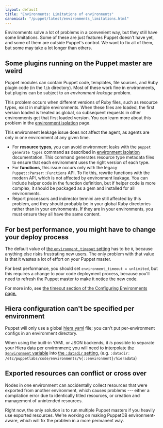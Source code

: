 ```yaml
---
layout: default
title: "Environments: Limitations of environments"
canonical: "/puppet/latest/environments_limitations.html"
---
```


[env_var]: ./environments.html#referencing-the-environment-in-manifests

Environments solve a lot of problems in a convenient way, but they still have some limitations. Some of these are just features Puppet doesn't have yet, and some of them are outside Puppet's control. We want to fix all of them, but some may take a lot longer than others.

## Some plugins running on the Puppet master are weird

Puppet modules can contain Puppet code, templates, file sources, and Ruby plugin code (in the `lib` directory). Most of these work fine in environments, but plugins can be subject to an *environment leakage* problem.

This problem occurs when different versions of Ruby files, such as resource types, exist in multiple environments. When these files are loaded, the first version loaded is treated as global, so subsequent requests in other environments get that first loaded version. You can learn more about this problem in the [environment isolation](./environment_isolation.html#preventing-resource-types-leaks-in-multiple-environments) page.

This environment leakage issue does not affect the agent, as agents are only in one environment at any given time.

* For **resource types**, you can avoid environment leaks with the `puppet generate types` command as described in [environment isolation](./environment_isolation.html#enable-environment-isolation-in-open-source-puppet) documentation. This command generates resource type metadata files to ensure that each environment uses the right version of each type.
* For **functions**, this issue occurs only with the legacy `Puppet::Parser::Functions` API. To fix this, rewrite functions with the modern API, which is not affected by environment leakage. You can include helper code in the function definition, but if helper code is more complex, it should be packaged as a gem and installed for all environments.
* Report processors and indirector termini are still affected by this problem, and they should probably be in your global Ruby directories rather than in your environments. If they are in your environments, you must ensure they all have the same content.

## For best performance, you might have to change your deploy process

[configuring_timeout]: ./environments_configuring.html#environmenttimeout

The default value of [the `environment_timeout` setting][configuring_timeout] has to be `0`, because anything else risks frustrating new users. The only problem with that value is that it wastes a lot of effort on your Puppet master.

For best performance, you should set `environment_timeout = unlimited`, but this requires a change to your code deployment process, because you'll need to refresh the Puppet master to make it notice the new code.

For more info, see [the timeout section of the Configuring Environments page.][configuring_timeout]

## Hiera configuration can't be specified per environment

Puppet will only use a global [hiera.yaml](./config_file_hiera.html) file; you can't put per-environment configs in an environment directory.

When using the built-in YAML or JSON backends, it _is_ possible to separate your Hiera data per environment; you will need to interpolate [the `$environment` variable][env_var] into [the `:datadir` setting.]({{hiera}}/configuring.html#yaml-and-json) (e.g. `:datadir: /etc/puppetlabs/code/environments/%{::environment}/hieradata`)

## Exported resources can conflict or cross over

Nodes in one environment can accidentally collect resources that were exported from another environment, which causes problems --- either a compilation error due to identically titled resources, or creation and management of unintended resources.

Right now, the only solution is to run multiple Puppet masters if you heavily use exported resources. We're working on making PuppetDB environment-aware, which will fix the problem in a more permanent way.



